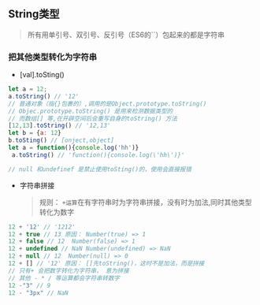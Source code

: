 ## String类型
> 所有用单引号、双引号、反引号（ES6的``）包起来的都是字符串

### 把其他类型转化为字符串
- [val].toSting()
```javascript
let a = 12;
a.toString() // '12'
// 普通对象（指{}包裹的）,调用的是Object.prototype.toString()
// Objec.prototype.toString() 是用来检测数据类型的
// 而数组[] 等,在开辟空间后会重写自身的toString() 方法
[12,13].toString() // '12,13'
let b = {a: 12}
b.toSting() // [onject,object]
let a = function(){console.log('hh')}
 a.toString() // 'function(){console.log(\'hh\')}'

// null 和undefinef 是禁止使用toSting()的，使用会直接报错
```

- 字符串拼接
  > 规则： `+运算`在有字符串时为字符串拼接，没有时为加法,同时其他类型转化为数字
```javascript
12 + '12' // '1212'
12 + true // 13 原因： Number(true) => 1
12 + false // 12  Number(false) => 1
12 + undefined // NaN Number(undefined) => NaN
12 + null // 12  Number(null) => 0
12 + [] // '12' 原因： []先toString()，这时不是加法，而是拼接
// 只有+ 会把数字转化为字符串， 意为拼接
// 其他 - * / 等运算都会字符串转数字
12 -"3" // 9
12 - "3px" // NaN
```
